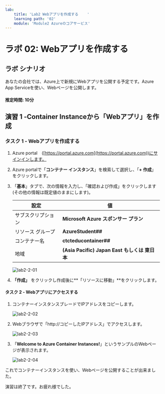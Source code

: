```yaml
---
lab:
    title: 'Lab2 Webアプリを作成する	'
    learning path: '02'
    module: 'Module2 Azureのコアサービス'
---
```


# ラボ 02: Webアプリを作成する

## ラボ シナリオ

あなたの会社では、Azure上で新規にWebアプリを公開する予定です。Azure App Serviceを使い、Webページを公開します。



#### 推定時間: 10分

## 演習 1 -Container Instanceから「Webアプリ」を作成

### タスク 1 - Webアプリを作成する

1. Azure portal　([https://portal.azure.com](https://portal.azure.com))にサインインします。

2. Azure portalで「**コンテナー インスタンス**」を検索して選択し、「**+ 作成**」をクリックします。 

3. 「**基本**」タブで、次の情報を入力し、「確認および作成」をクリックします (その他の情報は既定値のままにします)。  

     | 設定               | 値                                            |
     | ------------------ | --------------------------------------------- |
     | サブスクリプション | **Microsoft Azure スポンサー プラン**         |
     | リソース グループ  | **AzureStudent##**                            |
     | コンテナー名       | **ctcteducontainer##**                        |
     | 地域               | **(Asia Pacific) Japan East もしくは 東日本** |

     ![lab2-2-01](./media/lab2-2-01.BMP)

4. **「作成」** をクリックし作成後に**「リソースに移動」**をクリックします。



#### タスク 2 - Webアプリにアクセスする

1. コンテナーインスタンスブレードでIPアドレスをコピーします。

   ![lab2-2-02](./media/lab2-2-02.BMP)

   

2. Webブラウザで「http://コピーしたIPアドレス」でアクセスします。

   ![lab2-2-03](./media/lab2-2-03.BMP)

   

3. 「**Welcome to Azure Container Instances!**」というサンプルのWebページが表示されます。

   ![lab2-2-04](./media/lab2-2-04.BMP)

   


これでコンテナーインスタンスを使い、Webページを公開することが出来ました。

演習は終了です。お疲れ様でした。
